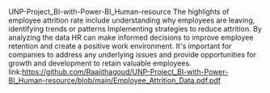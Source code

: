 UNP-Project_BI-with-Power-BI_Human-resource
The highlights of employee attrition rate include understanding why employees are leaving, identifying trends or patterns
Implementing strategies to reduce attrition. By analyzing the data
HR can make informed decisions to improve employee retention and create a positive work environment. 
It's important for companies to address any underlying issues and provide opportunities for growth and development to retain valuable employees.
 link:https://github.com/Raajithagoud/UNP-Project_BI-with-Power-BI_Human-resource/blob/main/Employee_Attrition_Data.pdf.pdf
